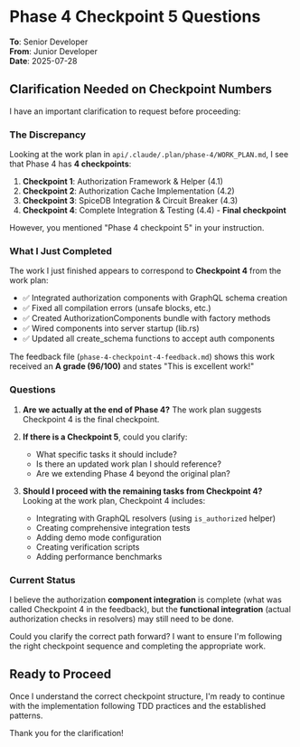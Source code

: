 # Phase 4 Checkpoint 5 Questions

**To**: Senior Developer  
**From**: Junior Developer  
**Date**: 2025-07-28

## Clarification Needed on Checkpoint Numbers

I have an important clarification to request before proceeding:

### The Discrepancy

Looking at the work plan in `api/.claude/.plan/phase-4/WORK_PLAN.md`, I see that Phase 4 has **4 checkpoints**:

1. **Checkpoint 1**: Authorization Framework & Helper (4.1) 
2. **Checkpoint 2**: Authorization Cache Implementation (4.2)
3. **Checkpoint 3**: SpiceDB Integration & Circuit Breaker (4.3) 
4. **Checkpoint 4**: Complete Integration & Testing (4.4) - **Final checkpoint**

However, you mentioned "Phase 4 checkpoint 5" in your instruction.

### What I Just Completed

The work I just finished appears to correspond to **Checkpoint 4** from the work plan:
- ✅ Integrated authorization components with GraphQL schema creation
- ✅ Fixed all compilation errors (unsafe blocks, etc.)
- ✅ Created AuthorizationComponents bundle with factory methods
- ✅ Wired components into server startup (lib.rs)
- ✅ Updated all create_schema functions to accept auth components

The feedback file (`phase-4-checkpoint-4-feedback.md`) shows this work received an **A grade (96/100)** and states "This is excellent work!"

### Questions

1. **Are we actually at the end of Phase 4?** The work plan suggests Checkpoint 4 is the final checkpoint.

2. **If there is a Checkpoint 5**, could you clarify:
   - What specific tasks it should include?
   - Is there an updated work plan I should reference?
   - Are we extending Phase 4 beyond the original plan?

3. **Should I proceed with the remaining tasks from Checkpoint 4?** Looking at the work plan, Checkpoint 4 includes:
   - Integrating with GraphQL resolvers (using `is_authorized` helper)
   - Creating comprehensive integration tests
   - Adding demo mode configuration
   - Creating verification scripts
   - Adding performance benchmarks

### Current Status

I believe the authorization **component integration** is complete (what was called Checkpoint 4 in the feedback), but the **functional integration** (actual authorization checks in resolvers) may still need to be done.

Could you clarify the correct path forward? I want to ensure I'm following the right checkpoint sequence and completing the appropriate work.

## Ready to Proceed

Once I understand the correct checkpoint structure, I'm ready to continue with the implementation following TDD practices and the established patterns.

Thank you for the clarification!